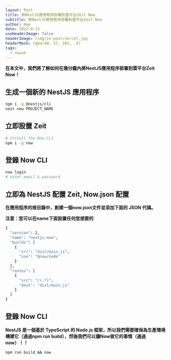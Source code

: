 ```yaml
---
layout: Post
title: 將NestJS應用程序部署到雲平台Zeit Now
subtitle: 將NestJS應用程序部署到雲平台Zeit Now
author: Hao
date: 2022-9-13
useHeaderImage: false
headerImage: /img/in-post/vercel.jpg
headerMask: rgba(40, 57, 101, .4)
tags: 
  - nowsh
---
```

**在本文中，我們將了解如何在幾分鐘內將NestJS應用程序部署到雲平台Zeit Now！**
## 生成一個新的 NestJS 應用程序

```bash
npm i -g @nestjs/cli
nest new PROJECT_NAME
```

## 立即設置 Zeit

```bash
# Install the Now CLI
npm i -g now
```

## 登錄 Now CLI

```bash
now login
# enter email & password
```

## 立即為 NestJS 配置 Zeit, Now.json 配置
**在應用程序的根目錄中，創建一個now.json文件並添加下面的 JSON 代碼。**

**注意：您可以在name下面設置任何您想要的**

```bash
{
  "version": 2,
  "name": "nestjs-now",
  "builds": [
    {
      "src": "dist/main.js",
      "use": "@now/node"
    }
  ],
  "routes": [
    {
      "src": "/(.*)",
      "dest": "dist/main.js"
    }
  ]
}
```

## 登錄 Now CLI
**NestJS 是一個基於 TypeScript 的 Node.js 框架，所以我們需要確保為生產環境構建它（通過npm run build），然後我們可以讓Now做它的事情（通過now）！！**

```bash
npm run build && now
```

